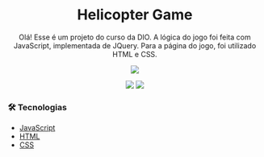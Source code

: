 <h1 align="center">Helicopter Game</h1>

<p align="center"> Olá! Esse é um projeto do curso da DIO. A lógica do jogo foi feita com JavaScript, implementada de JQuery. Para a página do jogo, foi utilizado HTML e CSS.  </p> 

<p align="center">
  <img src="assets/ezgif.com-gif-maker.gif">
</p>

<div align="center">
  <img src="https://img.shields.io/github/languages/top/vitor-99/jogo-naves">
  <img src="https://img.shields.io/github/languages/count/vitor-99/jogo-naves">
</div>

### 🛠 Tecnologias

- [JavaScript](https://developer.mozilla.org/pt-BR/)
- [HTML](https://www.w3.org)
- [CSS](https://www.w3.org/Style/CSS/Overview.en.html)
